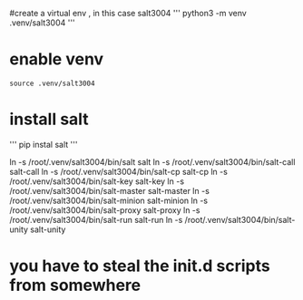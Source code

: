 #create a virtual env , in this case salt3004
'''
python3 -m venv .venv/salt3004
'''
# enable venv
`source .venv/salt3004`

# install salt
'''
pip instal salt
'''

ln -s /root/.venv/salt3004/bin/salt salt
ln -s /root/.venv/salt3004/bin/salt-call salt-call
ln -s /root/.venv/salt3004/bin/salt-cp salt-cp
ln -s /root/.venv/salt3004/bin/salt-key salt-key
ln -s /root/.venv/salt3004/bin/salt-master salt-master
ln -s /root/.venv/salt3004/bin/salt-minion salt-minion
ln -s /root/.venv/salt3004/bin/salt-proxy salt-proxy
ln -s /root/.venv/salt3004/bin/salt-run salt-run
ln -s /root/.venv/salt3004/bin/salt-unity salt-unity

# you have to steal the init.d scripts from somewhere


